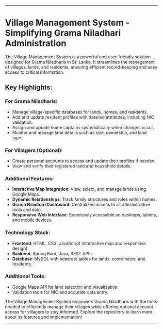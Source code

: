 ___

# Village Management System - Simplifying Grama Niladhari Administration

The Village Management System is a powerful and user-friendly solution designed for Grama Niladharis in Sri Lanka. It streamlines the management of villages, lands, and residents, ensuring efficient record-keeping and easy access to critical information.

## Key Highlights:

### For Grama Niladharis:
- Manage village-specific databases for lands, homes, and residents.
- Add and update resident profiles with detailed attributes, including NIC validation.
- Assign and update home captains systematically when changes occur.
- Monitor and manage land details such as size, ownership, and land type.

### For Villagers (Optional):
- Create personal accounts to access and update their profiles if needed.
- View and verify their registered land and household details.

### Additional Features:
- **Interactive Map Integration**: View, select, and manage lands using Google Maps.
- **Dynamic Relationships**: Track family structures and roles within homes.
- **Grama Niladhari Dashboard**: Centralized access to all administrative tools and data.
- **Responsive Web Interface**: Seamlessly accessible on desktops, tablets, and mobile devices.

### Technology Stack:
- **Frontend**: HTML, CSS, JavaScript (interactive map and responsive design).
- **Backend**: Spring Boot, Java, REST APIs.
- **Database**: MySQL with separate tables for lands, coordinates, and residents.

### Additional Tools:
- Google Maps API for land selection and visualization.
- Validation tools for NIC and accurate data entry.

The Village Management System empowers Grama Niladharis with the tools needed to efficiently manage their villages while offering optional account access for villagers to stay informed. Explore the repository to learn more about its features and implementation!

___
